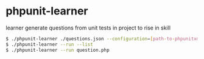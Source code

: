 # phpunit-learner
learner generate questions from unit tests in project to rise in skill

```bash
$ ./phpunit-learner ./questions.json --configuration=[path-to-phpunitxml]
$ ./phpunit-learner --run --list
$ ./phpunit-learner --run question.php
```
